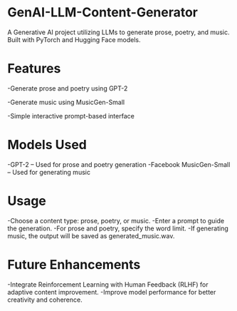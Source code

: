 # GenAI-LLM-Content-Generator
A Generative AI project utilizing LLMs to generate prose, poetry, and music. Built with PyTorch and Hugging Face models. 

# Features
-Generate prose and poetry using GPT-2


-Generate music using MusicGen-Small


-Simple interactive prompt-based interface

# Models Used
-GPT-2 – Used for prose and poetry generation
-Facebook MusicGen-Small – Used for generating music

# Usage
-Choose a content type: prose, poetry, or music.
-Enter a prompt to guide the generation.
-For prose and poetry, specify the word limit.
-If generating music, the output will be saved as generated_music.wav.

# Future Enhancements
-Integrate Reinforcement Learning with Human Feedback (RLHF) for adaptive content improvement.
-Improve model performance for better creativity and coherence.
